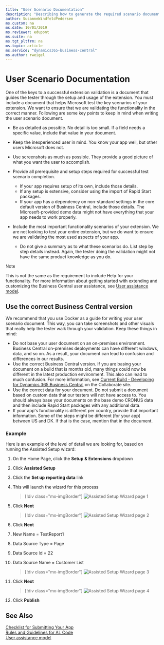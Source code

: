 ```yaml
---
title: "User Scenario Documentation"
description: "Describing how to generate the required scenario document to get your app approved for AppSource."
author: SusanneWindfeldPedersen
ms.custom: na
ms.date: 10/01/2019
ms.reviewer: edupont
ms.suite: na
ms.tgt_pltfrm: na
ms.topic: article
ms.service: "dynamics365-business-central"
ms.author: rweigel
---
```


# User Scenario Documentation

One of the keys to a successful extension validation is a document that guides the tester through the setup and usage of the extension. You must include a document that helps Microsoft test the key scenarios of your extension. We want to ensure that we are validating the functionality in the correct manner. Following are some key points to keep in mind when writing the user scenario document.

- Be as detailed as possible. No detail is too small. If a field needs a specific value, include that value in your document.
- Keep the inexperienced user in mind. You know your app well, but other users Microsoft does not.
- Use screenshots as much as possible. They provide a good picture of what you want the user to accomplish.
- Provide all prerequisite and setup steps required for successful test scenario completion.  

  - If your app requires setup of its own, include those details.
  - If any setup is extensive, consider using the import of Rapid Start packages.
  - If your app has a dependency on non-standard settings in the core default version of Business Central, include those details. The Microsoft-provided demo data might not have everything that your app needs to work properly.

- Include the most important functionality scenarios of your extension. We are not looking to test your entire extension, but we do want to ensure we are validating the most used aspects of your app.  
  - Do not give a summary as to what these scenarios do. List step by step details instead. Again, the tester doing the validation might not have the same product knowledge as you do.

> [!NOTE]
> This is not the same as the requirement to include Help for your functionality. For more information about getting started with extending and customizing the Business Central user assistance, see [User assistance model](../user-assistance.md).  

## Use the correct Business Central version

We recommend that you use Docker as a guide for writing your user scenario document. This way, you can take screenshots and other visuals that really help the tester walk through your validation. Keep these things in mind:

- Do not base your user document on an on-premises environment. Business Central on-premises deployments can have different windows, data, and so on. As a result, your document can lead to confusion and differences in our results.  
- Use the correct Business Central version. If you are basing your document on a build that is months old, many things could now be different in the latest production environment. This also can lead to much confusion. For more information, see [Current Build - Developing for Dynamics 365 Business Central](https://partner.microsoft.com/en-us/dashboard/collaborate/packages/4756) on the Collaborate site.
- Use the correct data for your document. Do not submit a document based on custom data that our testers will not have access to. You should always base your documents on the base demo CRONUS data and then include Rapid Start packages with any additional data.
- If your app's functionality is different per country, provide that important information. Some of the steps might be different (for your app) between US and DK. If that is the case, mention that in the document.  

### Example

Here is an example of the level of detail we are looking for, based on running the Assisted Setup wizard:

1. On the Home Page, click the **Setup & Extensions** dropdown
2. Click **Assisted Setup**
3. Click the **Set up reporting data** link
4. This will launch the wizard for this process

    > [!div class="mx-imgBorder"]
    > ![Assisted Setup Wizard page 1](../media/apptest/apptest_userdoc_wizard1.png)

5. Click **Next**

    > [!div class="mx-imgBorder"]
    > ![Assisted Setup Wizard page 2](../media/apptest/apptest_userdoc_wizard2.png)

6. Click **Next**
7. New Name = TestReport1
8. Data Source Type = Page
9. Data Source Id = 22
10. Data Source Name = Customer List

    > [!div class="mx-imgBorder"]
    > ![Assisted Setup Wizard page 3](../media/apptest/apptest_userdoc_wizard3.png)

11. Click **Next**

    > [!div class="mx-imgBorder"]
    > ![Assisted Setup Wizard page 4](../media/apptest/apptest_userdoc_wizard4.png)

12. Click **Publish**

## See Also

[Checklist for Submitting Your App](../developer/devenv-checklist-submission.md)  
[Rules and Guidelines for AL Code](apptest-overview.md)  
[User assistance model](../user-assistance.md)  
